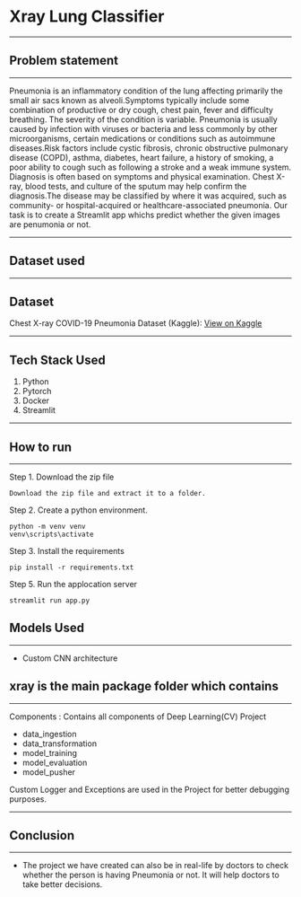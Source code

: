 # Xray Lung Classifier

---
## Problem statement

---
Pneumonia is an inflammatory condition of the lung affecting primarily the small air sacs known as alveoli.Symptoms typically include some combination of productive or dry cough, chest pain, fever and difficulty breathing. The severity of the condition is variable. Pneumonia is usually caused by infection with viruses or bacteria and less commonly by other microorganisms, certain medications or conditions such as autoimmune diseases.Risk factors include cystic fibrosis, chronic obstructive pulmonary disease (COPD), asthma, diabetes, heart failure, a history of smoking, a poor ability to cough such as following a stroke and a weak immune system. Diagnosis is often based on symptoms and physical examination. Chest X-ray, blood tests, and culture of the sputum may help confirm the diagnosis.The disease may be classified by where it was acquired, such as community- or hospital-acquired or healthcare-associated pneumonia. Our task is to create a Streamlit app whichs predict whether the given images are penumonia or not.

---
## Dataset used

---
## Dataset
Chest X-ray COVID-19 Pneumonia Dataset (Kaggle): [View on Kaggle](https://www.kaggle.com/datasets/prashant268/chest-xray-covid19-pneumonia)

---

## Tech Stack Used
1. Python
2. Pytorch
3. Docker
4. Streamlit

---
## How to run

---
Step 1. Download the zip file

```
Download the zip file and extract it to a folder.

```

Step 2. Create a python environment.

```
python -m venv venv
venv\scripts\activate

```

Step 3. Install the requirements

```
pip install -r requirements.txt

```

Step 5. Run the applocation server

```
streamlit run app.py

```

## Models Used

---
 - Custom CNN architecture

## **xray** is the main package folder which contains

---

Components : Contains all components of Deep Learning(CV) Project

 - data_ingestion
 - data_transformation
 - model_training
 - model_evaluation
 - model_pusher

Custom Logger and Exceptions are used in the Project for better debugging purposes.

---

## Conclusion

---
 - The project we have created can also be in real-life by doctors to check whether the person is having Pneumonia or not. It will help doctors to take better decisions.